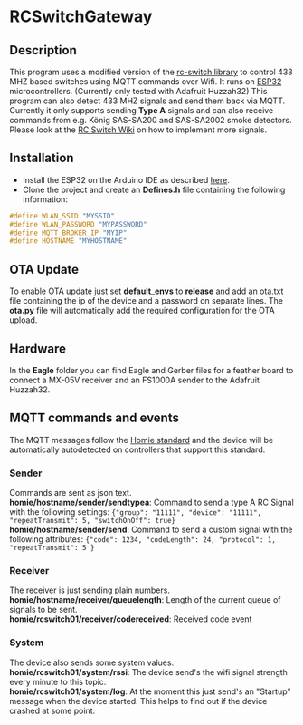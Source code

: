 # RCSwitchGateway
## Description
This program uses a modified version of the [rc-switch library](https://github.com/sui77/rc-switch) to control 433 MHZ based switches using MQTT commands over Wifi. It runs on [ESP32](https://www.espressif.com/en/products/hardware/esp32/overview) microcontrollers. (Currently only tested with Adafruit Huzzah32) This program can also detect 433 MHZ signals and send them back via MQTT. Currently it only supports sending **Type A** signals and can also receive commands from e.g. König SAS-SA200 and SAS-SA2002 smoke detectors. Please look at the [RC Switch Wiki](https://github.com/sui77/rc-switch/wiki/Add_New_Remote_Part_1) on how to implement more signals.
## Installation
- Install the ESP32 on the Arduino IDE as described [here](https://randomnerdtutorials.com/installing-the-esp32-board-in-arduino-ide-windows-instructions/).
- Clone the project and create an **Defines.h** file containing the following information:
```cpp
#define WLAN_SSID "MYSSID"
#define WLAN_PASSWORD "MYPASSWORD"
#define MQTT_BROKER_IP "MYIP"
#define HOSTNAME "MYHOSTNAME"
```
## OTA Update
To enable OTA update just set **default_envs** to **release** and add an ota.txt file containing the ip of the device and a password on separate lines. The **ota.py** file will automatically add the required configuration for the OTA upload.
## Hardware
In the **Eagle** folder you can find Eagle and Gerber files for a feather board to connect a MX-05V receiver and an FS1000A sender to the Adafruit Huzzah32.
## MQTT commands and events
The MQTT messages follow the [Homie standard](https://homieiot.github.io/) and the device will be automatically autodetected on controllers that support this standard.
### Sender
Commands are sent as json text.\
**homie/hostname/sender/sendtypea**: Command to send a type A RC Signal with the following settings:
`{"group": "11111", "device": "11111", "repeatTransmit": 5, "switchOnOff": true}`\
**homie/hostname/sender/send**: Command to send a custom signal with the following attributes:
`{"code": 1234, "codeLength": 24, "protocol": 1, "repeatTransmit": 5 }`
### Receiver
The receiver is just sending plain numbers.\
**homie/hostname/receiver/queuelength**: Length of the current queue of signals to be sent.\
**homie/rcswitch01/receiver/codereceived**: Received code event
### System
The device also sends some system values.\
**homie/rcswitch01/system/rssi**: The device send's the wifi signal strength every minute to this topic.\
**homie/rcswitch01/system/log**: At the moment this just send's an "Startup" message when the device started. This helps to find out if the device crashed at some point.
